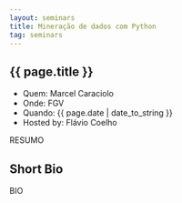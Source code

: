 ```yaml
---
layout: seminars
title: Mineração de dados com Python
tag: seminars
---
```


## {{ page.title }}

- Quem: Marcel Caraciolo
- Onde: FGV
- Quando: {{ page.date | date_to_string }}
- Hosted by: Flávio Coelho

RESUMO

## Short Bio

BIO

